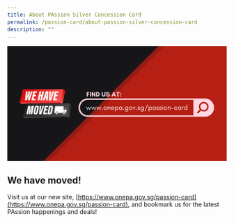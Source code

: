 ```yaml
---
title: About PAssion Silver Concession Card
permalink: /passion-card/about-passion-silver-concession-card
description: ""
---
```

![PAssion Card Website Moved](/images/PAssion%20Card%20Website%20Move_1B.png)

## We have moved!

Visit us at our new site, [https://www.onepa.gov.sg/passion-card](https://www.onepa.gov.sg/passion-card), and bookmark us for the latest PAssion happenings and deals!